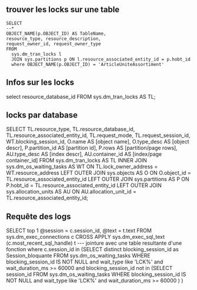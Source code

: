 ## trouver les locks sur une table

    SELECT 
    --*
    OBJECT_NAME(p.OBJECT_ID) AS TableName,
    resource_type, resource_description,
    request_owner_id, request_owner_type
    FROM
      sys.dm_tran_locks l
      JOIN sys.partitions p ON l.resource_associated_entity_id = p.hobt_id
      where OBJECT_NAME(p.OBJECT_ID) = 'ArticleUniteAssortiment'

## Infos sur les locks

  select  resource_database_id 
  FROM sys.dm_tran_locks AS TL;


## locks par database
SELECT 
     TL.resource_type,
     TL.resource_database_id,
     TL.resource_associated_entity_id,
     TL.request_mode,
     TL.request_session_id,
     WT.blocking_session_id,
     O.name AS [object name],
     O.type_desc AS [object descr],
     P.partition_id AS [partition id],
     P.rows AS [partition/page rows],
     AU.type_desc AS [index descr],
     AU.container_id AS [index/page container_id]
FROM sys.dm_tran_locks AS TL
INNER JOIN sys.dm_os_waiting_tasks AS WT 
 ON TL.lock_owner_address = WT.resource_address
LEFT OUTER JOIN sys.objects AS O 
 ON O.object_id = TL.resource_associated_entity_id
LEFT OUTER JOIN sys.partitions AS P 
 ON P.hobt_id = TL.resource_associated_entity_id
LEFT OUTER JOIN sys.allocation_units AS AU 
 ON AU.allocation_unit_id = TL.resource_associated_entity_id;


## Requête des logs
SELECT top 1  @session = c.session_id, @text = t.text
FROM sys.dm_exec_connections c
CROSS APPLY sys.dm_exec_sql_text (c.most_recent_sql_handle) t   --- jointure avec une table resultante d'une fonction
where c.session_id in 
		(SELECT distinct blocking_session_id as Session_bloquante
				FROM sys.dm_os_waiting_tasks
				WHERE blocking_session_id IS NOT NULL and wait_type like 'LCK%' and wait_duration_ms >= 60000
				and blocking_session_id not in 
						(SELECT session_id 
							FROM sys.dm_os_waiting_tasks
							WHERE blocking_session_id IS NOT NULL and wait_type like 'LCK%' and wait_duration_ms >= 60000
							)
		)
